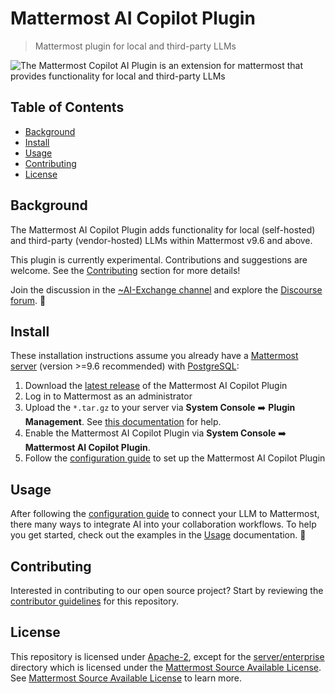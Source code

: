 # Mattermost AI Copilot Plugin

> Mattermost plugin for local and third-party LLMs

![The Mattermost Copilot AI Plugin is an extension for mattermost that provides functionality for local and third-party LLMs](https://github.com/mattermost/openops/assets/7295363/37cc5337-16a0-4d88-971f-71cd0cdc52e9)

<!-- omit from toc -->
## Table of Contents

- [Background](#background)
- [Install](#install)
- [Usage](#usage)
- [Contributing](#contributing)
- [License](#license)

## Background

The Mattermost AI Copilot Plugin adds functionality for local (self-hosted) and third-party (vendor-hosted) LLMs within Mattermost v9.6 and above.

This plugin is currently experimental. Contributions and suggestions are welcome. See the [Contributing](#contributing) section for more details!

Join the discussion in the [~AI-Exchange channel](https://community.mattermost.com/core/channels/ai-exchange) and explore the [Discourse forum](https://forum.mattermost.com/c/openops-ai/40). 💬

## Install

These installation instructions assume you already have a [Mattermost server](https://mattermost.com/download/) (version >=9.6 recommended) with [PostgreSQL](https://www.postgresql.org/):

1. Download the [latest release](https://github.com/mattermost/mattermost-plugin-ai/releases) of the Mattermost AI Copilot Plugin
2. Log in to Mattermost as an administrator
3. Upload the `*.tar.gz` to your server via **System Console** ➡️ **Plugin Management**. See [this documentation](https://developers.mattermost.com/integrate/plugins/using-and-managing-plugins/#custom-plugins) for help.
4. Enable the Mattermost AI Copilot Plugin via **System Console** ➡️ **Mattermost AI Copilot Plugin**.
5. Follow the [configuration guide](./docs/configuration-guide.md) to set up the Mattermost AI Copilot Plugin

## Usage

After following the [configuration guide](./docs/configuration-guide.md) to connect your LLM to Mattermost, there many ways to integrate AI into your collaboration workflows. To help you get started, check out the examples in the [Usage](./docs/usage.md) documentation. 🚀

## Contributing

Interested in contributing to our open source project? Start by reviewing the [contributor guidelines](./.github/CONTRIBUTING.md) for this repository.

## License

This repository is licensed under [Apache-2](./LICENSE), except for the [server/enterprise](server/enterprise) directory which is licensed under the [Mattermost Source Available License](LICENSE.enterprise). See [Mattermost Source Available License](https://docs.mattermost.com/overview/faq.html#mattermost-source-available-license) to learn more.
